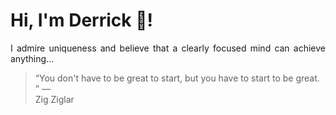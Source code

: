 # Hi, I'm Derrick 👋!
<p align="justify">I admire uniqueness and believe that a clearly focused mind can achieve anything...</p> 
<!-- #quote-start -->
<blockquote>&ldquo;You don't have to be great to start, but you have to start to be great.  &rdquo; &mdash; <footer>Zig Ziglar</footer></blockquote>
<!-- #quote-end -->
